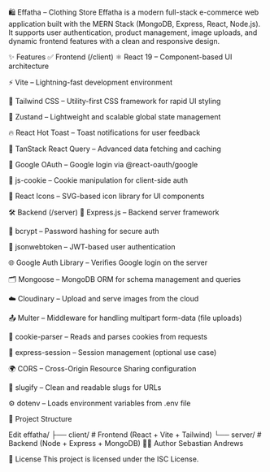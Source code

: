 🛍️ Effatha – Clothing Store
Effatha is a modern full-stack e-commerce web application built with the MERN Stack (MongoDB, Express, React, Node.js). It supports user authentication, product management, image uploads, and dynamic frontend features with a clean and responsive design.

✨ Features
✅ Frontend (/client)
⚛️ React 19 – Component-based UI architecture

⚡ Vite – Lightning-fast development environment

🎨 Tailwind CSS – Utility-first CSS framework for rapid UI styling

🧠 Zustand – Lightweight and scalable global state management

🔥 React Hot Toast – Toast notifications for user feedback

📡 TanStack React Query – Advanced data fetching and caching

🔐 Google OAuth – Google login via @react-oauth/google

🍪 js-cookie – Cookie manipulation for client-side auth

🎨 React Icons – SVG-based icon library for UI components

🛠️ Backend (/server)
🚀 Express.js – Backend server framework

🧂 bcrypt – Password hashing for secure auth

🔐 jsonwebtoken – JWT-based user authentication

🌐 Google Auth Library – Verifies Google login on the server

🗂️ Mongoose – MongoDB ORM for schema management and queries

☁️ Cloudinary – Upload and serve images from the cloud

📤 Multer – Middleware for handling multipart form-data (file uploads)

🍪 cookie-parser – Reads and parses cookies from requests

🔄 express-session – Session management (optional use case)

🌍 CORS – Cross-Origin Resource Sharing configuration

🧼 slugify – Clean and readable slugs for URLs

⚙️ dotenv – Loads environment variables from .env file

📁 Project Structure

Edit
effatha/
├── client/    # Frontend (React + Vite + Tailwind)
└── server/    # Backend (Node + Express + MongoDB)
🧑‍💻 Author
Sebastian Andrews

🪪 License
This project is licensed under the ISC License.

